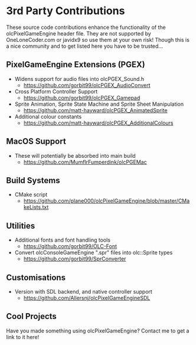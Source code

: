 # 3rd Party Contributions

These source code contributions enhance the functionality of the olcPixelGameEngine header file. They are not supported by OneLoneCoder.com or javidx9 so use them at your own risk! Though this is a nice community and to get listed here you have to be trusted...

## PixelGameEngine Extensions (PGEX)
* Widens support for audio files into olcPGEX_Sound.h
  * https://github.com/gorbit99/olcPGEX_AudioConvert
* Cross Platform Controller Support
  * https://github.com/gorbit99/olcPGEX_Gamepad
* Sprite Animation, Sprite State Machine and Sprite Sheet Manipulation
  * https://github.com/matt-hayward/olcPGEX_AnimatedSprite
* Additional colour constants
  * https://github.com/matt-hayward/olcPGEX_AdditionalColours  
  
## MacOS Support
* These will potentially be absorbed into main build
  * https://github.com/MumflrFumperdink/olcPGEMac

## Build Systems
* CMake script 
  * https://github.com/plane000/olcPixelGameEngine/blob/master/CMakeLists.txt 

## Utilities
* Additional fonts and font handling tools 
  * https://github.com/gorbit99/OLC-Font
* Convert olcConsoleGameEngine ".spr" files into olc::Sprite types 
  * https://github.com/gorbit99/SprConverter

## Customisations
* Version with SDL backend, and native controller support
  * https://github.com/Allersnj/olcPixelGameEngineSDL

## Cool Projects
Have you made something using olcPixelGameEngine? Contact me to get a link to it here!
